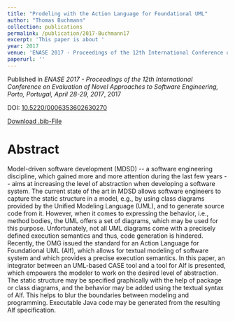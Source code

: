 ```yaml
---
title: "Prodeling with the Action Language for Foundational UML"
author: "Thomas Buchmann"
collection: publications
permalink: /publication/2017-Buchmann17
excerpt: 'This paper is about '
year: 2017
venue: 'ENASE 2017 - Proceedings of the 12th International Conference on Evaluation of Novel Approaches to Software Engineering, Porto, Portugal, April 28-29, 2017'
paperurl: ''
---
```


Published in *ENASE 2017 - Proceedings of the 12th International Conference on Evaluation of Novel Approaches to Software Engineering, Porto, Portugal, April 28-29, 2017*, 2017

DOI: [10.5220/0006353602630270](https://doi.org/10.5220/0006353602630270)

[Download .bib-File](https://tbuchmann.github.io/files/Buchmann17.bib)

Abstract
=====

Model-driven software development (MDSD) -- a software engineering discipline, which gained more and more attention during the last few years -- aims at increasing the level of abstraction when developing a software system. The current state of the art in MDSD allows software engineers to capture the static structure in a model, e.g., by using class diagrams provided by the Unified Modeling Language (UML), and to generate source code from it. However, when it comes to expressing the behavior, i.e., method bodies, the UML offers a set of diagrams, which may be used for this purpose. Unfortunately, not all UML diagrams come with a precisely defined execution semantics and thus, code generation is hindered.  Recently, the OMG issued the standard for an Action Language for Foundational UML (Alf), which allows for textual modeling of software system and which provides a precise execution semantics. In this paper, an integrator between an UML-based CASE tool and a tool for Alf is presented, which empowers the modeler to work on the desired level of abstraction. The static structure may be specified graphically with the help of package or class diagrams, and the behavior may be added using the textual syntax of Alf. This helps to blur the boundaries between modeling and programming. Executable Java code may be generated from the resulting Alf specification. 